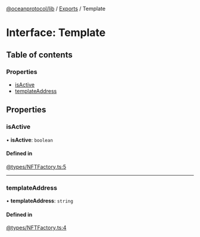 [@oceanprotocol/lib](../README.md) / [Exports](../modules.md) / Template

# Interface: Template

## Table of contents

### Properties

- [isActive](Template.md#isactive)
- [templateAddress](Template.md#templateaddress)

## Properties

### isActive

• **isActive**: `boolean`

#### Defined in

[@types/NFTFactory.ts:5](https://github.com/oceanprotocol/ocean.js/blob/4f5a8cee/src/@types/NFTFactory.ts#L5)

___

### templateAddress

• **templateAddress**: `string`

#### Defined in

[@types/NFTFactory.ts:4](https://github.com/oceanprotocol/ocean.js/blob/4f5a8cee/src/@types/NFTFactory.ts#L4)

